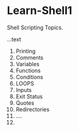# Learn-Shell1

Shell Scripting Topics.

...text
1. Printing
2. Comments
3. Variables
4. Functions
5. Conditions
6. LOOPS
7. Inputs
8. Exit Status
9. Quotes
10. Redirectories
11. ....
12. 

